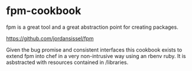 # fpm-cookbook

fpm is a great tool and a great abstraction point for creating packages.

https://github.com/jordansissel/fpm

Given the bug promise and consistent interfaces this cookbook exists to extend fpm
into chef in a very non-intrusive way using an rbenv ruby.  It is asbstracted with resources contained in /libraries.
